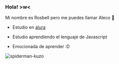 ### Hola! >w<

Mi nombre es Rosbell pero me puedes llamar Aleco 💛

- Estudio en [alura](https://www.alura.com.br)

- Estudio aprendiendo el lenguaje de Javascript

- Emocionada de aprender :D

![spiderman-kuzo](https://github.com/Alecoooo/Rosbell/assets/138542806/6e3a3c93-73ab-4e8b-ab4c-98c4f8eeeaec)
